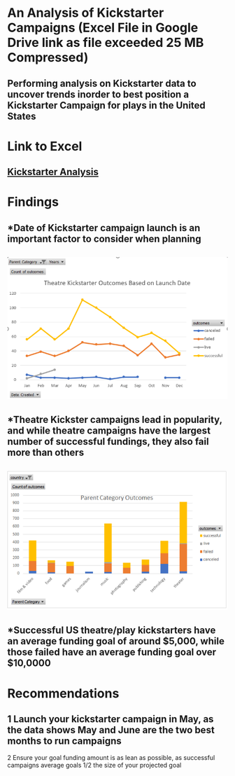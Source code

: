 # An Analysis of Kickstarter Campaigns (Excel File in Google Drive link as file exceeded 25 MB Compressed)
Performing analysis on Kickstarter data to uncover trends inorder to best position a Kickstarter Campaign for plays in the United States
---
# Link to Excel
[Kickstarter Analysis](https://drive.google.com/file/d/1aTCZ5YLa2bIb324H1nM-IDveQ7_MfrjR/view?usp=sharing)
---
# Findings
*Date of Kickstarter campaign launch is an important factor to consider when planning
---
![Launch Date Outcomes](OutcomesLineChart.PNG)
---
*Theatre Kickster campaigns lead in popularity, and while theatre campaigns have the largest number of successful fundings, they also fail more than others
---
![Campaign Category Outcomes](ParentCategoryOutcomes.png)
---
*Successful US theatre/play kickstarters have an average funding goal of around $5,000, while those failed have an average funding goal over $10,0000
---


# Recommendations
1 Launch your kickstarter campaign in May, as the data shows May and June are the two best months to run campaigns
---
2 Ensure your goal funding amount is as lean as possible, as successful campaigns average goals 1/2 the size of your projected goal
